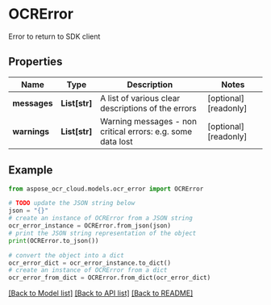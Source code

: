 # OCRError

Error to return to SDK client

## Properties

Name | Type | Description | Notes
------------ | ------------- | ------------- | -------------
**messages** | **List[str]** | A list of various clear descriptions of the errors | [optional] [readonly] 
**warnings** | **List[str]** | Warning messages - non critical errors: e.g. some data lost | [optional] [readonly] 

## Example

```python
from aspose_ocr_cloud.models.ocr_error import OCRError

# TODO update the JSON string below
json = "{}"
# create an instance of OCRError from a JSON string
ocr_error_instance = OCRError.from_json(json)
# print the JSON string representation of the object
print(OCRError.to_json())

# convert the object into a dict
ocr_error_dict = ocr_error_instance.to_dict()
# create an instance of OCRError from a dict
ocr_error_from_dict = OCRError.from_dict(ocr_error_dict)
```
[[Back to Model list]](../README.md#documentation-for-models) [[Back to API list]](../README.md#documentation-for-api-endpoints) [[Back to README]](../README.md)


